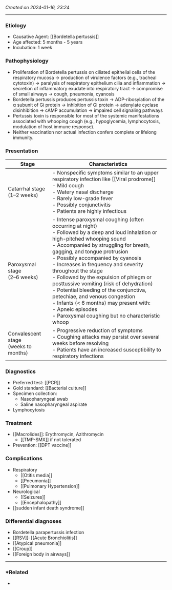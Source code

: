 *Created on 2024-01-16, 23:24* 

---
### Etiology
- Causative Agent: [[Bordetella pertussis]]
- Age affected: 5 months - 5 years
- Incubation: 1 week 
### Pathophysiology
- Proliferation of Bordetella pertussis on ciliated epithelial cells of the respiratory mucosa → production of virulence factors (e.g., tracheal cytotoxin) → paralysis of respiratory epithelium cilia and inflammation → secretion of inflammatory exudate into respiratory tract → compromise of small airways → cough, pneumonia, cyanosis 
- Bordetella pertussis produces pertussis toxin → ADP-ribosylation of the α subunit of Gi protein → inhibition of Gi protein → adenylate cyclase disinhibition → cAMP accumulation → impaired cell signaling pathways
- Pertussis toxin is responsible for most of the systemic manifestations associated with whooping cough (e.g., hypoglycemia, lymphocytosis, modulation of host immune response).
- Neither vaccination nor actual infection confers complete or lifelong immunity.
### Presentation

| Stage                                    | Characteristics                                                                                                                                                                                                                                                                                                                                                                                                                                                                                                                                                                                                    |
| ---------------------------------------- | ------------------------------------------------------------------------------------------------------------------------------------------------------------------------------------------------------------------------------------------------------------------------------------------------------------------------------------------------------------------------------------------------------------------------------------------------------------------------------------------------------------------------------------------------------------------------------------------------------------------ |
| Catarrhal stage <br>(1–2 weeks)          | - Nonspecific symptoms similar to an upper respiratory infection like [[Viral prodrome]] <br>- Mild cough<br>- Watery nasal discharge<br>- Rarely low-grade fever<br>- Possibly conjunctivitis<br>- Patients are highly infectious                                                                                                                                                                                                                                                                                                                                                                                 |
| Paroxysmal stage <br>(2–6 weeks)         | - Intense paroxysmal coughing (often occurring at night)<br>- Followed by a deep and loud inhalation or high-pitched whooping sound<br>- Accompanied by struggling for breath, gagging, and tongue protrusion<br>- Possibly accompanied by cyanosis<br>- Increases in frequency and severity throughout the stage<br>- Followed by the expulsion of phlegm or posttussive vomiting (risk of dehydration)<br>- Potential bleeding of the conjunctiva, petechiae, and venous congestion<br>- Infants (< 6 months) may present with: <br>   - Apneic episodes<br>   - Paroxysmal coughing but no characteristic whoop |
| Convalescent stage<br> (weeks to months) | - Progressive reduction of symptoms<br>- Coughing attacks may persist over several weeks before resolving<br>- Patients have an increased susceptibility to respiratory infections                                                                                                                                                                                                                                                                                                                                                                                                                                 |

### Diagnostics
- Preferred test: [[PCR]] 
- Gold standard: [[Bacterial culture]] 
- Specimen collection: 
	- Nasopharyngeal swab
	- Saline nasopharyngeal aspirate
- Lymphocytosis

### Treatment
- [[Macrolides]]: Erythromycin, Azithromycin
	- [[TMP-SMX]] if not tolerated
- Prevention: [[DPT vaccine]] 
### Complications
- Respiratory
	- [[Otitis media]]
	- [[Pneumonia]]
	- [[Pulmonary Hypertension]]
- Neurological
	- [[Seizures]]
	- [[Encephalopathy]] 
- [[sudden infant death syndrome]] 
### Differential diagnoses
- Bordetella parapertussis infection 
- [[RSV]]: [[Acute Bronchiolitis]] 
- [[Atypical pneumonia]]
- [[Croup]]
- [[Foreign body in airways]] 

---
### *Related
- 